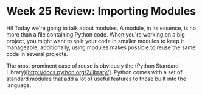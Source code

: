 Week 25 Review: Importing Modules
============

Hi!
Today we're going to talk about modules. A module, in its essence, is no more than a file containing Python code. When you're working on a big project, you might want to split your code in smaller modules to keep it manageable; additionally, using modules makes possible to reuse the same code in several projects.

The most prominent case of reuse is obviously the (Python Standard Library)[http://docs.python.org/2/library/]. Python comes with a set of standard modules that add a lot of useful features to those built into the language.
